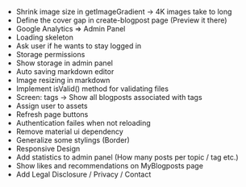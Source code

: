 * Shrink image size in getImageGradient -> 4K images take to long
* Define the cover gap in create-blogpost page (Preview it there)
* Google Analytics => Admin Panel
* Loading skeleton
* Ask user if he wants to stay logged in
* Storage permissions
* Show storage in admin panel
* Auto saving markdown editor
* Image resizing in markdown
* Implement isValid() method for validating files
* Screen: tags -> Show all blogposts associated with tags
* Assign user to assets
* Refresh page buttons
* Authentication failes when not reloading
* Remove material ui dependency
* Generalize some stylings (Border)
* Responsive Design
* Add statistics to admin panel (How many posts per topic / tag etc.)
* Show likes and recommendations on MyBlogposts page
* Add Legal Disclosure / Privacy / Contact